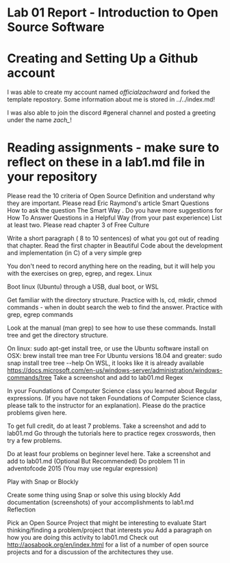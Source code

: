 # Lab 01 Report - Introduction to Open Source Software

# Creating and Setting Up a Github account
I was able to create my account named *officialzachward* and forked the template
repostory. Some information about me is stored in ../../index.md!

I was also able to join the discord #general channel and posted a greeting
under the name *zach_*!


# Reading assignments - make sure to reflect on these in a lab1.md file in your repository

Please read the 10 criteria of Open Source Definition and understand why they are important.
Please read Eric Raymond's article Smart Questions How to ask the question The Smart Way .
Do you have more suggestions for How To Answer Questions in a Helpful Way (from your past experience)
List at least two.
Please read chapter 3 of Free Culture

Write a short paragraph ( 8 to 10 sentences) of what you got out of reading that chapter.
Read the first chapter in Beautiful Code about the development and implementation (in C) of a very simple grep

You don't need to record anything here on the reading, but it will help you with the exercises on grep, egrep, and regex.
Linux

Boot linux (Ubuntu) through a USB, dual boot, or WSL

Get familiar with the directory structure.
Practice with ls, cd, mkdir, chmod commands - when in doubt search the web to find the answer.
Practice with grep, egrep commands

Look at the manual (man grep) to see how to use these commands.
Install tree and get the directory structure.

On linux: sudo apt-get install tree, or use the Ubuntu software install
on OSX: brew install tree
man tree
For Ubuntu versions 18.04 and greater:
sudo snap install tree
tree --help
On WSL, it looks like it is already available https://docs.microsoft.com/en-us/windows-server/administration/windows-commands/tree
Take a screenshot and add to lab01.md
Regex

In your Foundations of Computer Science class you learned about Regular expressions. (If you have not taken Foundations of Computer Science class, please talk to the instructor for an explanation). Please do the practice problems given here.

To get full credit, do at least 7 problems.
Take a screenshot and add to lab01.md
Go through the tutorials here to practice regex crosswords, then try a few problems.

Do at least four problems on beginner level here.
Take a screenshot and add to lab01.md
(Optional But Recommended) Do problem 11 in adventofcode 2015 (You may use regular expression)

Play with Snap or Blockly

Create some thing using Snap or solve this using blockly
Add documentation (screenshots) of your accomplishments to lab1.md
Reflection

Pick an Open Source Project that might be interesting to evaluate
Start thinking/finding a problem/project that interests you
Add a paragraph on how you are doing this activity to lab01.md
Check out http://aosabook.org/en/index.html for a list of a number of open source projects and for a discussion of the architectures they use.
